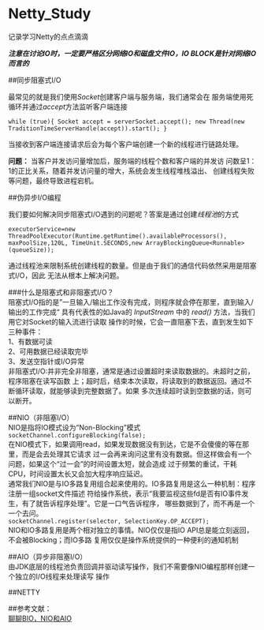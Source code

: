 # Netty_Study<br>
记录学习Netty的点点滴滴<br>

***注意在讨论IO时，一定要严格区分网络IO和磁盘文件IO，IO BLOCK是针对网络IO而言的***<br>

##同步阻塞式I/O<br>

最常见的就是我们使用*Socket*创建客户端与服务端，我们通常会在
服务端使用死循环并通过*accept*方法监听客户端连接<br>

``while (true){
                  Socket accept = serverSocket.accept();
                  new Thread(new TraditionTimeServerHandle(accept)).start();
              }``<br>

当接收到客户端连接请求后会为每个客户端创建一个新的线程进行链路处理。<br>

__问题：__ 当客户并发访问量增加后，服务端的线程个数和客户端的并发访
问数呈1：1的正比关系，随着并发访问量的增大，系统会发生线程堆栈溢出、
创建线程失败等问题，最终导致进程宕机。<br>

##伪异步I/O编程<br>

我们要如何解决同步阻塞式I/O遇到的问题呢？答案是通过创建*线程池*的方式<br>

``executorService=new ThreadPoolExecutor(Runtime.getRuntime().availableProcessors(),
                  maxPoolSize,120L, TimeUnit.SECONDS,new ArrayBlockingQueue<Runnable>(queueSize));``<br>
              
通过线程池来限制系统创建线程的数量。但是由于我们的通信代码依然采用是阻塞式I/O，因此
无法从根本上解决问题。<br>

###什么是阻塞式和非阻塞式I/O？<br>
阻塞式I/O指的是”一旦输入/输出工作没有完成，则程序就会停在那里，直到输入/输出的工作完成“
具有代表性的如Java的 _InputStream_ 中的 _read()_ 方法，当我们用它对Socket的输入流进行读取
操作的时候，它会一直阻塞下去，直到发生如下三种事件：<br>
1、有数据可读<br>
2、可用数据已经读取完毕<br>
3、发送空指针或I/O异常<br>
非阻塞式I/O:并非完全非阻塞，通常是通过设置超时来读取数据的。未超时之前，程序阻塞在读写函数
上；超时后，结束本次读取，将读取到的数据返回。通过不断循环读取，就能够读到完整数据了。如果
多次连续超时读到空数据的话，则可以断开。<br>

##NIO（非阻塞I/O）<br>
NIO是指将IO模式设为“Non-Blocking”模式<br>
``socketChannel.configureBlocking(false);``<br>
在NIO模式下，如果调用read，如果发现数据没有到达，它是不会傻傻的等在那里，而是会去处理其它请求
过一会再来询问这里有没有数据。但这样做会有一个问题，如果这个“过一会”的时间设置太短，就会造成
过于频繁的重试，干耗CPU，时间设置太长又会加大程序响应延迟。<br>
通常我们NIO是与IO多路复用组合起来使用的。IO多路复用是这么一种机制：程序注册一组socket文件描述
符给操作系统，表示“我要监视这些fd是否有IO事件发生，有了就告诉程序处理”。它是一口气告诉程序，
哪些数据到了，而不再是一个一个去问。<br>
``socketChannel.register(selector, SelectionKey.OP_ACCEPT);``<br>
NIO和IO多路复用是两个相对独立的事情。NIO仅仅是指IO API总是能立刻返回，不会被Blocking；而IO多路
复用仅仅是操作系统提供的一种便利的通知机制<br>

##AIO（异步非阻塞I/O）<br>
由JDK底层的线程池负责回调并驱动读写操作，我们不需要像NIO编程那样创建一个独立的I/O线程来处理读写
操作

##NETTY<br>


##参考文献：<br>
[聊聊BIO，NIO和AIO](https://www.jianshu.com/p/ef418ccf2f7d)<br>